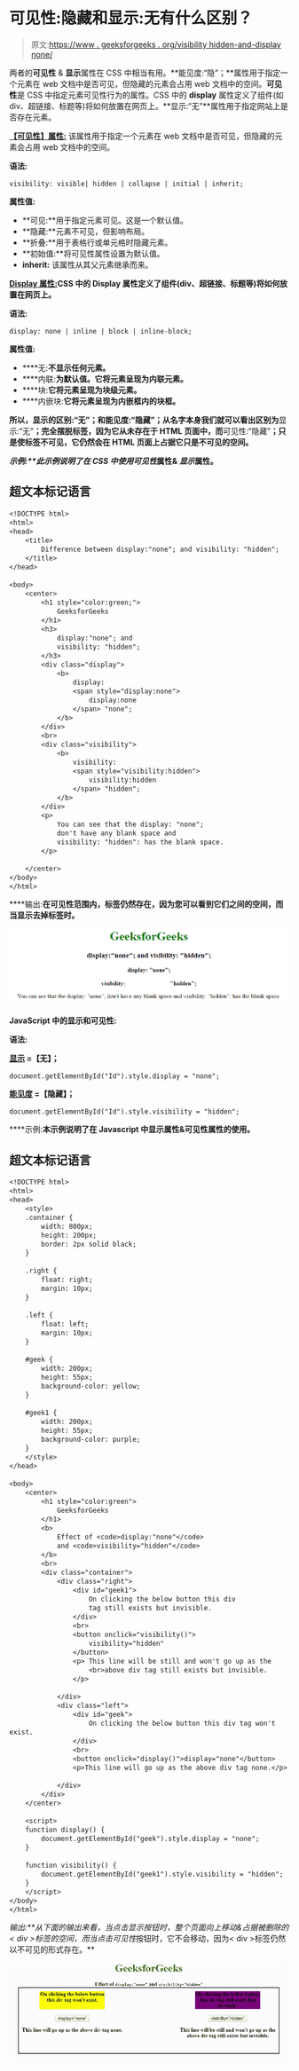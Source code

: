 # 可见性:隐藏和显示:无有什么区别？

> 原文:[https://www . geeksforgeeks . org/visibility hidden-and-display none/](https://www.geeksforgeeks.org/what-is-the-difference-between-visibilityhidden-and-displaynone/)

两者的**可见性** & **显示**属性在 CSS 中相当有用。**能见度:“隐”；**属性用于指定一个元素在 web 文档中是否可见，但隐藏的元素会占用 web 文档中的空间。**可见性**是 CSS 中指定元素可见性行为的属性。CSS 中的 **display** 属性定义了组件(如 div、超链接、标题等)将如何放置在网页上。**显示:“无”**属性用于指定网站上是否存在元素。

[**【可见性】属性:**](https://www.geeksforgeeks.org/css-visibility-property/) 该属性用于指定一个元素在 web 文档中是否可见，但隐藏的元素会占用 web 文档中的空间。

**语法:**

```
visibility: visible| hidden | collapse | initial | inherit;
```

**属性值:**

*   **可见:**用于指定元素可见。这是一个默认值。
*   **隐藏:**元素不可见，但影响布局。
*   **折叠:**用于表格行或单元格时隐藏元素。
*   **初始值:**将可见性属性设置为默认值。
*   **inherit:** 该属性从其父元素继承而来。

[**Display 属性:**](https://www.geeksforgeeks.org/css-display-property/)**CSS 中的 Display 属性定义了组件(div、超链接、标题等)将如何放置在网页上。**

****语法:****

```
display: none | inline | block | inline-block;
```

****属性值:****

*   ****无:**不显示任何元素。**
*   ****内联:**为默认值。它将元素呈现为内联元素。**
*   ****块:**它将元素呈现为块级元素。**
*   ****内嵌块:**它将元素呈现为内嵌框内的块框。**

**所以，**显示的区别:“无”；**和**能见度:“隐藏”**；从名字本身我们就可以看出区别为**显示:“无”**；完全摆脱标签，因为它从未存在于 HTML 页面中，而**可见性:“隐藏”**；只是使标签不可见，它仍然会在 HTML 页面上占据它只是不可见的空间。**

****示例:**此示例说明了在 CSS 中使用*可见性*属性& *显示*属性。**

## **超文本标记语言**

```
<!DOCTYPE html>
<html>
<head>
    <title>
        Difference between display:"none"; and visibility: "hidden";
    </title>
</head>

<body>
    <center>
        <h1 style="color:green;">
            GeeksforGeeks
        </h1>
        <h3>
            display:"none"; and
            visibility: "hidden";
        </h3>
        <div class="display">
            <b>
                display:
                <span style="display:none">
                    display:none
                </span> "none";
            </b>
        </div>
        <br>
        <div class="visibility">
            <b>
                visibility:
                <span style="visibility:hidden">
                    visibility:hidden
                </span> "hidden";
            </b>
        </div>
        <p>
            You can see that the display: "none"; 
            don't have any blank space and 
            visibility: "hidden": has the blank space.
        </p>

    </center>
</body>
</html>
```

****输出:**在可见性范围内，标签仍然存在，因为您可以看到它们之间的空间，而当显示去掉标签时。**

**![](img/8d971406066340b4b8d64b6d4bda45f2.png)**

****JavaScript 中的显示和可见性:****

****语法:****

**[**显示**](https://www.geeksforgeeks.org/html-dom-style-display-property/) **=【无】；****

```
document.getElementById("Id").style.display = "none";
```

**[**能见度**](https://www.geeksforgeeks.org/html-dom-style-visibility-property/) **=【隐藏】；****

```
document.getElementById("Id").style.visibility = "hidden";
```

****示例:**本示例说明了在 Javascript 中显示属性&可见性属性的使用。**

## **超文本标记语言**

```
<!DOCTYPE html>
<html>
<head>
    <style>
    .container {
        width: 800px;
        height: 200px;
        border: 2px solid black;
    }

    .right {
        float: right;
        margin: 10px;
    }

    .left {
        float: left;
        margin: 10px;
    }

    #geek {
        width: 200px;
        height: 55px;
        background-color: yellow;
    }

    #geek1 {
        width: 200px;
        height: 55px;
        background-color: purple;
    }
    </style>
</head>

<body>
    <center>
        <h1 style="color:green">
            GeeksforGeeks
        </h1> 
        <b>
            Effect of <code>display:"none"</code> 
            and <code>visibility="hidden"</code>
        </b>
        <br>
        <div class="container">
            <div class="right">
                <div id="geek1">
                    On clicking the below button this div
                    tag still exists but invisible.
                </div>
                <br>
                <button onclick="visibility()">
                    visibility="hidden"
                </button>
                <p> This line will be still and won't go up as the
                    <br>above div tag still exists but invisible.
                </p>

            </div>
            <div class="left">
                <div id="geek">
                    On clicking the below button this div tag won't exist.
                </div>
                <br>
                <button onclick="display()">display="none"</button>
                <p>This line will go up as the above div tag none.</p>

            </div>
        </div>
    </center>

    <script>
    function display() {
        document.getElementById("geek").style.display = "none";
    }

    function visibility() {
        document.getElementById("geek1").style.visibility = "hidden";
    }
    </script>
</body>
</html>
```

****输出:**从下面的输出来看，当点击*显示*按钮时，整个页面向上移动&占据被删除的< div >标签的空间，而当点击*可见性*按钮时，它不会移动，因为< div >标签仍然以不可见的形式存在。**

**![](img/89589986a9e8aaa8e30d6523f5ab5f55.png)**
